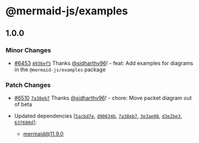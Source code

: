 # @mermaid-js/examples

## 1.0.0

### Minor Changes

- [#6453](https://github.com/mermaid-js/mermaid/pull/6453) [`4936ef5`](https://github.com/mermaid-js/mermaid/commit/4936ef5c306d2f892cca9a95a5deac4af6d4882b) Thanks [@sidharthv96](https://github.com/sidharthv96)! - feat: Add examples for diagrams in the `@mermaid-js/examples` package

### Patch Changes

- [#6510](https://github.com/mermaid-js/mermaid/pull/6510) [`7a38eb7`](https://github.com/mermaid-js/mermaid/commit/7a38eb715d795cd5c66cb59357d64ec197b432e6) Thanks [@sidharthv96](https://github.com/sidharthv96)! - chore: Move packet diagram out of beta

- Updated dependencies [[`5acbd7e`](https://github.com/mermaid-js/mermaid/commit/5acbd7e762469d9d89a9c77faf6617ee13367f3a), [`d90634b`](https://github.com/mermaid-js/mermaid/commit/d90634bf2b09e586b055729e07e9a1a31b21827c), [`7a38eb7`](https://github.com/mermaid-js/mermaid/commit/7a38eb715d795cd5c66cb59357d64ec197b432e6), [`3e3ae08`](https://github.com/mermaid-js/mermaid/commit/3e3ae089305e1c7b9948b9e149eba6854fe7f2d6), [`d3e2be3`](https://github.com/mermaid-js/mermaid/commit/d3e2be35be066adeb7fd502b4a24c223c3b53947), [`637680d`](https://github.com/mermaid-js/mermaid/commit/637680d4d9e39b4f8cb6f05b4cb261e8f5693ac3)]:
  - mermaid@11.9.0
